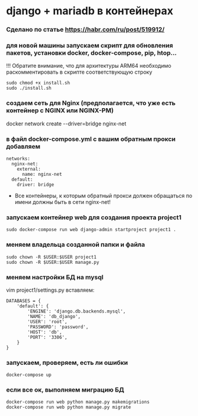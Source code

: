 # django + mariadb в контейнерах
### Сделано по статье https://habr.com/ru/post/519912/
### для новой машины запускаем скрипт для обновления пакетов, установки docker, docker-compose, pip, htop...
!!! Обратите внимание, что для архитектуры ARM64 необходимо раскомментировать в скрипте соответствующую строку
```
sudo chmod +x install.sh
sudo ./install.sh
```
### создаем сеть для Nginx (предполагается, что уже есть контейнер с NGINX или NGINX-PM)
docker network create --driver=bridge nginx-net
### в файл docker-compose.yml с вашим обратным прокси добавляем
```
networks:
  nginx-net:
    external:
      name: nginx-net
  default:
    driver: bridge
   ```
- Все контейнеры, к которым обратный прокси должен обращаться по имени должны быть в сети nginx-net!

### запускаем контейнер web для создания проекта project1
```sudo docker-compose run web django-admin startproject project1 .```
### меняем владельца созданной папки и файла
```
sudo chown -R $USER:$USER project1
sudo chown -R $USER:$USER manage.py
```
### меняем настройки БД на mysql
vim project1/settings.py
вставляем:
```
DATABASES = {
    'default': {
        'ENGINE': 'django.db.backends.mysql',
        'NAME': 'db_django',
        'USER': 'root',
        'PASSWORD': 'password',
        'HOST': 'db',
        'PORT': '3306',
    }
}
```
### запускаем, проверяем, есть ли ошибки
```docker-compose up```
### если все ок, выполняем миграцию БД
```
docker-compose run web python manage.py makemigrations
docker-compose run web python manage.py migrate
```
